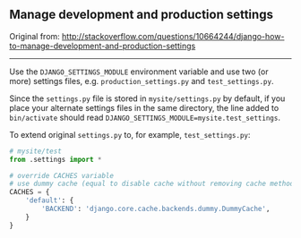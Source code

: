 ## Manage development and production settings

Original from: http://stackoverflow.com/questions/10664244/django-how-to-manage-development-and-production-settings
___
Use the `DJANGO_SETTINGS_MODULE` environment variable and use two (or more) settings files,
e.g. `production_settings.py` and `test_settings.py`.

Since the `settings.py` file is stored in `mysite/settings.py` by default,
if you place your alternate settings files in the same directory, the line added to `bin/activate`
should read `DJANGO_SETTINGS_MODULE=mysite.test_settings`.

To extend original `settings.py` to, for example, `test_settings.py`:
```python
# mysite/test
from .settings import *

# override CACHES variable
# use dummy cache (equal to disable cache without removing cache methods)
CACHES = {
    'default': {
        'BACKEND': 'django.core.cache.backends.dummy.DummyCache',
    }
}
```
